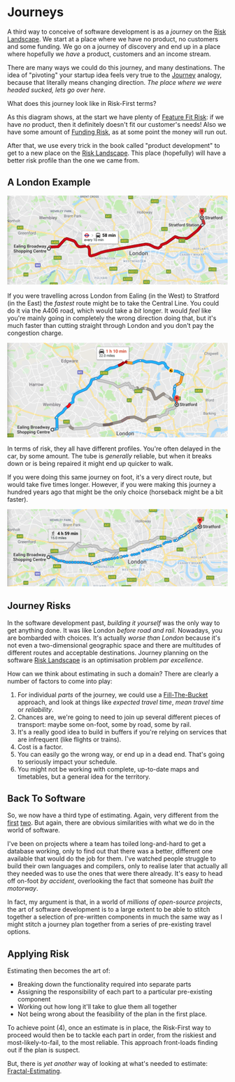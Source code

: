 
# Journeys

A third way to conceive of software development is as a _journey_ on the [Risk Landscape](Glossary.md#risk-landscape).  We start at a place where we have no product, no customers and some funding.  We go on a journey of discovery and end up in a place where hopefully we _have_ a product, customers and an income stream.

There are many ways we could do this journey, and many destinations.  The idea of "pivoting" your startup idea feels very true to the [Journey](Journey.md) analogy, because that literally means changing direction.  _The place where we were headed sucked, lets go over here_.  

What does this journey look like in Risk-First terms?

As this diagram shows, at the start we have plenty of [Feature Fit Risk](Feature-Risk#feature-fit-risk):  if we have _no_ product, then it definitely doesn't fit our customer's needs!  Also we have some amount of [Funding Risk](Scarcity-Risk#funding-risk), as at some point the money will run out.

After that, we use every trick in the book called "product development" to get to a new place on the [Risk Landscape](Glossary.md#risk-landscape).  This place (hopefully) will have a better risk profile than the one we came from.

## A London Example

![Journey via the Central Line](images/estimates/central-line.png)

If you were travelling across London from Ealing (in the West) to Stratford (in the East) the _fastest_ route might be to take the Central Line.  You could do it via the A406 road, which would take a _bit_ longer.  It would _feel_ like you're mainly going in completely the wrong direction doing that, but it's much faster than cutting straight through London and you don't pay the congestion charge.

![Journey by Car](images/estimates/car.png)

In terms of risk, they all have different profiles.  You're often delayed in the car, by some amount.  The tube is _generally_ reliable, but when it breaks down or is being repaired it might end up quicker to walk.  

If you were doing this same journey on foot, it's a very direct route, but would take five times longer.  However, if you were making this journey a hundred years ago that might be the only choice (horseback might be a bit faster).

![Journey on Foot](images/estimates/foot.png)

## Journey Risks
 
In the software development past, _building it yourself_ was the only way to get anything done.  It was like London _before road and rail_.   Nowadays, you are bombarded with choices.  It's actually _worse than London_ because it's not even a two-dimensional geographic space and there are multitudes of different routes and acceptable destinations.  Journey planning on the software [Risk Landscape](Glossary.md#risk-landscape) is an optimisation problem _par excellence_. 

How can we think about estimating in such a domain?  There are clearly a number of factors to come into play:

1.  For individual _parts_ of the journey, we could use a [Fill-The-Bucket]() approach, and look at things like _expected travel time_, _mean travel time_ or  _reliability_.
2.  Chances are, we're going to need to join up several different pieces of transport: maybe some on-foot, some by road, some by rail.  
3.  It's a really good idea to build in buffers if you're relying on services that are infrequent (like flights or trains).
4.  Cost is a factor.
5.  You can easily go the wrong way, or end up in a dead end.  That's going to seriously impact your schedule.
6.  You might not be working with complete, up-to-date maps and timetables, but a general idea for the territory.

## Back To Software

So, we now have a third type of estimating.  Again, very different from the [first](Fill-The-Bucket-Estimating.md) [two](Kitchen-Cabinet-Estimating.md).  But again, there are obvious similarities with what we do in the world of software.  

I've been on projects where a team has toiled long-and-hard to get a database working, only to find out that there was a better, different one available that would do the job for them.  I've watched people struggle to build their own languages and compilers, only to realise later that actually all they needed was to use the ones that were there already.  It's easy to head off on-foot _by accident_, overlooking the fact that someone has _built the motorway_.

In fact, my argument is that, in a world of _millions of open-source projects_, the art of software development is to a large extent to be able to stitch together a selection of pre-written components in much the same way as I might stitch a journey plan together from a series of pre-existing travel options.

## Applying Risk

Estimating then becomes the art of:

- Breaking down the functionality required into separate parts
- Assigning the responsibility of each part to a particular pre-existing component
- Working out how long it'll take to glue them all together
- Not being wrong about the feasibility of the plan in the first place.

To achieve point (4), once an estimate is in place, the Risk-First way to proceed would then be to tackle each part in order, from the riskiest and most-likely-to-fail, to the most reliable.  This approach front-loads finding out if the plan is suspect. 

But, there is _yet another_ way of looking at what's needed to estimate: [Fractal-Estimating](Fractal-Estimating.md).

 